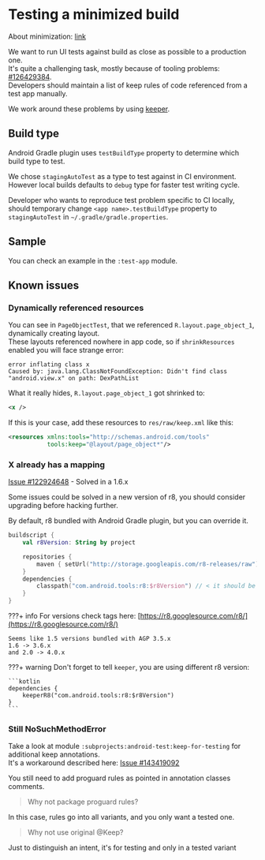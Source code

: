 # Testing a minimized build

About minimization: [link](https://developer.android.com/studio/build/shrink-code)

We want to run UI tests against build as close as possible to a production one.  
It's quite a challenging task, mostly because of tooling problems: [#126429384](https://issuetracker.google.com/issues/126429384).  
Developers should maintain a list of keep rules of code referenced from a test app manually.

We work around these problems by using [keeper](https://slackhq.github.io/keeper/).

## Build type

Android Gradle plugin uses `testBuildType` property to determine which build type to test.

We chose `stagingAutoTest` as a type to test against in CI environment.  
However local builds defaults to `debug` type for faster test writing cycle.

Developer who wants to reproduce test problem specific to CI locally, should temporary change `<app name>.testBuildType` property
to `stagingAutoTest` in `~/.gradle/gradle.properties`.

## Sample

You can check an example in the `:test-app` module.

## Known issues

### Dynamically referenced resources

You can see in `PageObjectTest`, that we referenced `R.layout.page_object_1`, dynamically creating layout.  
These layouts referenced nowhere in app code, so if `shrinkResources` enabled you will face strange error:

```text
error inflating class x
Caused by: java.lang.ClassNotFoundException: Didn't find class "android.view.x" on path: DexPathList
```

What it really hides, `R.layout.page_object_1` got shrinked to:

```xml
<x />
```

If this is your case, add these resources to `res/raw/keep.xml` like this:

```xml
<resources xmlns:tools="http://schemas.android.com/tools"
           tools:keep="@layout/page_object*"/>
```

### X already has a mapping

[Issue #122924648](https://issuetracker.google.com/issues/122924648) - Solved in a 1.6.x

Some issues could be solved in a new version of r8, you should consider upgrading before hacking further.

By default, r8 bundled with Android Gradle plugin, but you can override it.

```kotlin
buildscript {
    val r8Version: String by project

    repositories {
        maven { setUrl("http://storage.googleapis.com/r8-releases/raw") }
    }
    dependencies {
        classpath("com.android.tools:r8:$r8Version") // < it should be added before android Gradle plugin
    }
}
```

???+ info 
    For versions check tags here: [https://r8.googlesource.com/r8/](https://r8.googlesource.com/r8/)

    Seems like 1.5 versions bundled with AGP 3.5.x  
    1.6 -> 3.6.x  
    and 2.0 -> 4.0.x

???+ warning 
    Don't forget to tell `keeper`, you are using different r8 version:

    ```kotlin
    dependencies {
        keeperR8("com.android.tools:r8:$r8Version")
    }
    ```

### Still NoSuchMethodError

Take a look at module `:subprojects:android-test:keep-for-testing` for additional keep annotations.  
It's a workaround described here: [Issue #143419092](https://issuetracker.google.com/issues/143419092#comment4)

You still need to add proguard rules as pointed in annotation classes comments.

> Why not package proguard rules?

In this case, rules go into all variants, and you only want a tested one.

> Why not use original @Keep?

Just to distinguish an intent, it's for testing and only in a tested variant
